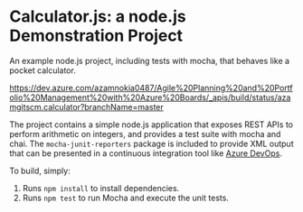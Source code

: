 Calculator.js: a node.js Demonstration Project
==============================================
An example node.js project, including tests with mocha, that behaves like
a pocket calculator.

https://dev.azure.com/azamnokia0487/Agile%20Planning%20and%20Portfolio%20Management%20with%20Azure%20Boards/_apis/build/status/azamgitscm.calculator?branchName=master

The project contains a simple node.js application that exposes REST APIs
to perform arithmetic on integers, and provides a test suite with mocha
and chai.  The `mocha-junit-reporters` package is included to provide XML
output that can be presented in a continuous integration tool like
[Azure DevOps](https://azure.com/devops).

To build, simply:

1. Runs `npm install` to install dependencies.
2. Runs `npm test` to run Mocha and execute the unit tests.

